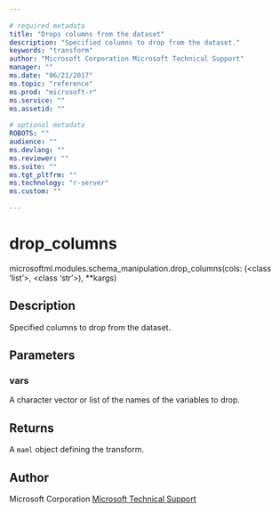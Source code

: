```yaml
--- 
 
# required metadata 
title: "Drops columns from the dataset" 
description: "Specified columns to drop from the dataset." 
keywords: "transform" 
author: "Microsoft Corporation Microsoft Technical Support" 
manager: "" 
ms.date: "06/21/2017" 
ms.topic: "reference" 
ms.prod: "microsoft-r" 
ms.service: "" 
ms.assetid: "" 
 
# optional metadata 
ROBOTS: "" 
audience: "" 
ms.devlang: "" 
ms.reviewer: "" 
ms.suite: "" 
ms.tgt_pltfrm: "" 
ms.technology: "r-server" 
ms.custom: "" 
 
---
```


# drop_columns

microsoftml.modules.schema_manipulation.drop_columns(cols: (<class ‘list’>, <class ‘str’>), **kargs)



## Description

Specified columns to drop from the dataset.


## Parameters


### vars

A character vector or list of the names of the variables to drop.


## Returns

A ``maml`` object defining the transform.


## Author

Microsoft Corporation [Microsoft Technical Support](https://go.microsoft.com/fwlink/?LinkID=698556&clcid=0x409)
